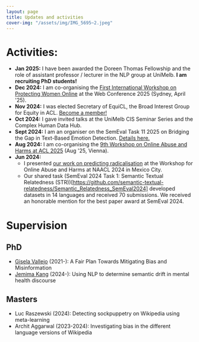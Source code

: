 ```yaml
---
layout: page
title: Updates and activities
cover-img: "/assets/img/IMG_5695~2.jpeg"
---
```

# Activities: 
* **Jan 2025:** I have been awarded the Doreen Thomas Fellowship and the role of assistant professor / lecturer in the NLP group at UniMelb. **I am recruiting PhD students!**
* **Dec 2024:** I am co-organising the [First International Workshop on Protecting Women Online](https://tsww25.github.io/organisers.html) at the Web Conference 2025 (Sydney, April '25).
* **Nov 2024:** I was elected Secretary of EquiCL, the Broad Interest Group for Equity in ACL. [Become a member!](https://docs.google.com/forms/d/e/1FAIpQLScxNh80gaLx_a30W0feyYNwrZqokfXEsv3BlCCgjd1paIi_gw/viewform?usp=sharing)
* **Oct 2024:** I gave invited talks at the UniMelb CIS Seminar Series and the Complex Human Data Hub.
* **Sept 2024:** I am an organiser on the SemEval Task 11 2025 on Bridging the Gap in Text-Based Emotion Detection. [Details here.](https://www.aclweb.org/portal/content/first-cfp-semeval-shared-task-11-bridging-gap-text-base-emotion-detection)
* **Aug 2024:** I am co-organising the [9th Workshop on Online Abuse and Harms at ACL 2025](https://www.workshopononlineabuse.com/) (Aug '25, Vienna).
* **Jun 2024:**
  - I presented [our work on predicting radicalisation](https://aclanthology.org/2024.woah-1.1/) at the Workshop for Online Abuse and Harms at NAACL 2024 in Mexico City.
  - Our shared task (SemEval 2024 Task 1: Semantic Textual Relatedness (STR))[https://github.com/semantic-textual-relatedness/Semantic_Relatedness_SemEval2024] developed datasets in 14 languages and received 70 submissions. We received an honorable mention for the best paper award at SemEval 2024. 

# Supervision
## PhD
- [Gisela Vallejo](http://gvallejo.co/) (2021-): A Fair Plan Towards Mitigating Bias and Misinformation
- [Jemima Kang](https://cis.unimelb.edu.au/people/students/jemima-kang) (2024-): Using NLP to determine semantic drift in mental health discourse

## Masters
- Luc Raszewski (2024): Detecting sockpuppetry on Wikipedia using meta-learning
- Archit Aggarwal (2023-2024): Investigating bias in the different language versions of Wikipedia
